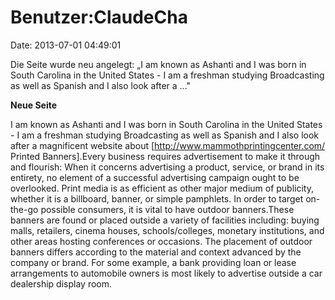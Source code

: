 Benutzer:ClaudeCha
==================

Date: 2013-07-01 04:49:01

Die Seite wurde neu angelegt: „I am known as Ashanti and I was born in
South Carolina in the United States - I am a freshman studying
Broadcasting as well as Spanish and I also look after a ..."

**Neue Seite**

<div>

I am known as Ashanti and I was born in South Carolina in the United
States - I am a freshman studying Broadcasting as well as Spanish and I
also look after a magnificent website about
\[http://www.mammothprintingcenter.com/ Printed Banners\].Every business
requires advertisement to make it through and flourish: When it concerns
advertising a product, service, or brand in its entirety, no element of
a successful advertising campaign ought to be overlooked. Print media is
as efficient as other major medium of publicity, whether it is a
billboard, banner, or simple pamphlets. In order to target on-the-go
possible consumers, it is vital to have outdoor banners.These banners
are found or placed outside a variety of facilities including: buying
malls, retailers, cinema houses, schools/colleges, monetary
institutions, and other areas hosting conferences or occasions. The
placement of outdoor banners differs according to the material and
context advanced by the company or brand. For some example, a bank
providing loan or lease arrangements to automobile owners is most likely
to advertise outside a car dealership display room.

</div>
